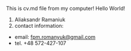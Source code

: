 This is cv.md file from my computer!
Hello World!
1. Aliaksandr Ramaniuk
2. contact information:
* email: fpm.romanyuk@gmail.com
* tel. +48 572-427-107